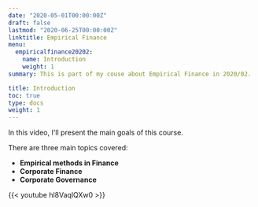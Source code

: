 ```yaml
---
date: "2020-05-01T00:00:00Z"
draft: false
lastmod: "2020-06-25T00:00:00Z"
linktitle: Empirical Finance
menu:
  empiricalfinance20202:
    name: Introduction
    weight: 1
summary: This is part of my couse about Empirical Finance in 2020/02.

title: Introduction
toc: true
type: docs
weight: 1
---
```




In this video, I'll present the main goals of this course.

There are three main topics covered:


* **Empirical methods in Finance**
* **Corporate Finance**
* **Corporate Governance**


{{< youtube hl8VaqlQXw0 >}}


